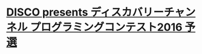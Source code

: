 # [DISCO presents ディスカバリーチャンネル プログラミングコンテスト2016 予選](https://atcoder.jp/contests/discovery2016-qual/tasks)
